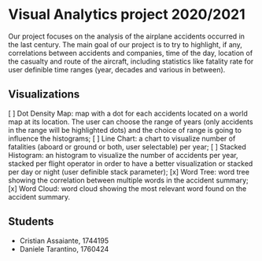 # Visual Analytics project 2020/2021


Our project focuses on the analysis of the airplane accidents occurred in the last century. 
The main goal of our project is to try to highlight, if any, correlations between accidents and companies, time of the day, location of the casualty and route of the aircraft, including statistics like fatality rate for user definible time ranges (year, decades and various in between).  

## Visualizations
[ ] Dot Density Map: 
    map with a dot for each accidents located on a world map at its location. The user can choose the range of years (only accidents in the range will be highlighted dots) and the choice of range is going to influence the histograms;
[ ] Line Chart: 
    a chart to visualize number of fatalities (aboard or ground or both, user selectable) per year;
[ ] Stacked Histogram: 
    an histogram to visualize the number of accidents per year, stacked per flight operator in order to have a better visualization or stacked per day or night (user definible stack parameter);
[x] Word Tree: 
    word tree showing the correlation between multiple words in the accident summary;
[x] Word Cloud: 
    word cloud showing the most relevant word found on the accident summary.

## Students
- Cristian Assaiante, 1744195
- Daniele Tarantino, 1760424
